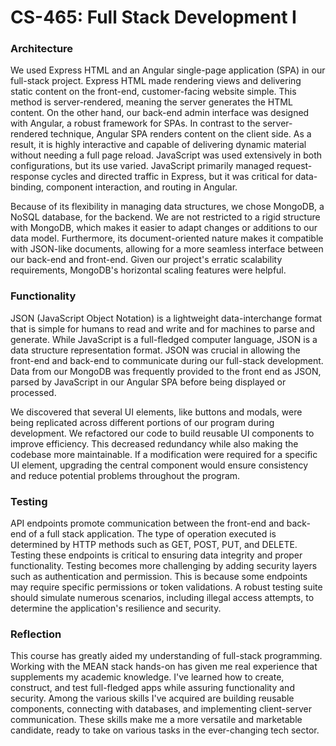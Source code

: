 # CS-465: Full Stack Development I

### Architecture
We used Express HTML and an Angular single-page application (SPA) in our full-stack project. Express HTML made rendering views and delivering static content on the front-end, customer-facing website simple. This method is server-rendered, meaning the server generates the HTML content. On the other hand, our back-end admin interface was designed with Angular, a robust framework for SPAs. In contrast to the server-rendered technique, Angular SPA renders content on the client side. As a result, it is highly interactive and capable of delivering dynamic material without needing a full page reload. JavaScript was used extensively in both configurations, but its use varied. JavaScript primarily managed request-response cycles and directed traffic in Express, but it was critical for data-binding, component interaction, and routing in Angular.

Because of its flexibility in managing data structures, we chose MongoDB, a NoSQL database, for the backend. We are not restricted to a rigid structure with MongoDB, which makes it easier to adapt changes or additions to our data model. Furthermore, its document-oriented nature makes it compatible with JSON-like documents, allowing for a more seamless interface between our back-end and front-end. Given our project's erratic scalability requirements, MongoDB's horizontal scaling features were helpful.

### Functionality
JSON (JavaScript Object Notation) is a lightweight data-interchange format that is simple for humans to read and write and for machines to parse and generate. While JavaScript is a full-fledged computer language, JSON is a data structure representation format. JSON was crucial in allowing the front-end and back-end to communicate during our full-stack development. Data from our MongoDB was frequently provided to the front end as JSON, parsed by JavaScript in our Angular SPA before being displayed or processed.

We discovered that several UI elements, like buttons and modals, were being replicated across different portions of our program during development. We refactored our code to build reusable UI components to improve efficiency. This decreased redundancy while also making the codebase more maintainable. If a modification were required for a specific UI element, upgrading the central component would ensure consistency and reduce potential problems throughout the program.

### Testing
API endpoints promote communication between the front-end and back-end of a full stack application. The type of operation executed is determined by HTTP methods such as GET, POST, PUT, and DELETE. Testing these endpoints is critical to ensuring data integrity and proper functionality. Testing becomes more challenging by adding security layers such as authentication and permission. This is because some endpoints may require specific permissions or token validations. A robust testing suite should simulate numerous scenarios, including illegal access attempts, to determine the application's resilience and security.

### Reflection
This course has greatly aided my understanding of full-stack programming. Working with the MEAN stack hands-on has given me real experience that supplements my academic knowledge. I've learned how to create, construct, and test full-fledged apps while assuring functionality and security. Among the various skills I've acquired are building reusable components, connecting with databases, and implementing client-server communication. These skills make me a more versatile and marketable candidate, ready to take on various tasks in the ever-changing tech sector.
